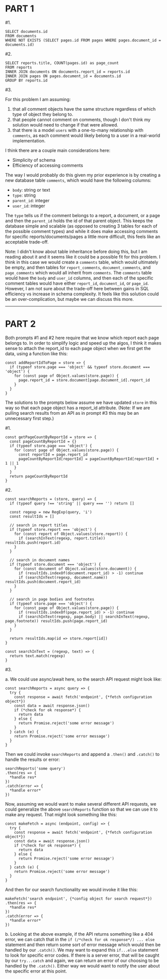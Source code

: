 # PART 1

#1.
```
SELECT documents.id
FROM documents
WHERE NOT EXISTS (SELECT pages.id FROM pages WHERE pages.document_id = documents.id)
```

#2.
```
SELECT reports.title, COUNT(pages.id) as page_count
FROM reports
INNER JOIN documents ON documents.report_id = reports.id
INNER JOIN pages ON pages.document_id = documents.id
GROUP BY reports.id
```

#3.

For this problem I am assuming: 
1. that all comment objects have the same structure regardless of which type of object they belong to.
2. that people cannot comment on comments, though I don't think my solution would need to change if that were allowed.
3. that there is a model `users` with a one-to-many relationship with `comments`, as each comment would likely belong to a user in a real-world implementation.

I think there are a couple main considerations here:
- Simplicity of schema
- Efficiency of accessing comments

The way I would probably do this given my prior experience is by creating a new database table `comments`, which would have the following columns:
- `body`: string or text
- `type`: string
- `parent_id`: integer
- `user_id`: integer

The `type` tells us if the comment belongs to a report, a document, or a page and then the `parent_id` holds the id of that parent object. This keeps the database simple and scalable (as opposed to creating 3 tables for each of the possible comment types) and while it does make accessing comments for specific reports/documents/pages a little more difficult, this feels like an acceptable trade-off.

Note: I didn't know about table inheritance before doing this, but I am reading about it and it seems like it could be a possible fit for this problem. I think in this case we would create a `comments` table, which would ultimately be empty, and then tables for `report_comments`, `document_comments`, and `page_comments` which would all inherit from `comments`. The `comments` table would have the `body` and `user_id` columns, and then each of the specific comment tables would have either `report_id`, `document_id`, or `page_id`. However, I am not sure about the trade-off here between gains in SQL efficiency vs increase in schema complexity. It feels like this solution could be an over-complication, but maybe we can discuss this more.

---

# PART 2

Both prompts #1 and #2 here require that we know which report each page belongs to. In order to simplify logic and speed up the algos, I think it makes sense to attach the report_id to each page object when we first get the data, using a function like this:

```
const addReportIdToPage = store => {
  if (typeof store.page === 'object' && typeof store.document === 'object') {
    for (const page of Object.values(store.page)) {
      page.report_id = store.document[page.document_id].report_id
    }
  }
}
```

The solutions to the prompts below assume we have updated `store` in this way so that each page object has a report_id attribute. (Note: If we are pulling search results from an API as in prompt #3 this may be an unnecessary first step.)

#1.
```
const getPageCountByReportId = store => {
  const pageCountByReportId = {}
  if (typeof store.page === 'object') {
    for (const page of Object.values(store.page)) {
      const reportId = page.report_id
      pageCountByReportId[reportId] = pageCountByReportId[reportId] + 1 || 1
    }
  }
  return pageCountByReportId
}
```

#2.
```
const searchReports = (store, query) => {
  if (typeof query !== 'string' || query === '') return []

  const regexp = new RegExp(query, 'i')
  const resultIds = []

  // search in report titles
  if (typeof store.report === 'object') {
    for (const report of Object.values(store.report)) {
      if (searchInText(regexp, report.title)) resultIds.push(report.id)
    }
  }

  // search in document names
  if (typeof store.document === 'object') {
    for (const document of Object.values(store.document)) {
      if (resultIds.indexOf(document.report_id) > -1) continue
      if (searchInText(regexp, document.name)) resultIds.push(document.report_id)
    }
  }

  // search in page bodies and footnotes
  if (typeof store.page === 'object') {
    for (const page of Object.values(store.page)) {
      if (resultIds.indexOf(page.report_id) > -1) continue
      if (searchInText(regexp, page.body) || searchInText(regexp, page.footnote)) resultIds.push(page.report_id)
    }
  }

  return resultIds.map(id => store.report[id])
}

const searchInText = (regexp, text) => {
  return text.match(regexp)
}
```

#3.

a. We could use async/await here, so the search API request might look like:
```
const searchReports = async query => {
  try {
    const response = await fetch('endpoint', {*fetch configuration object*})
    const data = await response.json()
    if (*check for ok response*) {
      return data
    } else {
      return Promise.reject('some error message')
    }
  } catch (e) {
    return Promise.reject('some error message')
  }
}
```

Then we could invoke `searchReports` and append a `.then()` and `.catch()` to handle the results or error:
```
searchReports('some query')
.then(res => {
  *handle res*
})
.catch(error => {
  *handle error*
})
```

Now, assuming we would want to make several different API requests, we could generalize the above `searchReports` function so that we can use it to make any request. That might look something like this:
```
const makeFetch = async (endpoint, config) => {
  try {
    const response = await fetch('endpoint', {*fetch configuration object*})
    const data = await response.json()
    if (*check for ok response*) {
      return data
    } else {
      return Promise.reject('some error message')
    }
  } catch (e) {
    return Promise.reject('some error message')
  }
}
```

And then for our search functionality we would invoke it like this:
```
makeFetch('search endpoint', {*config object for search request*})
.then(res => {
  *handle res*
})
.catch(error => {
  *handle error*
})
```

b. Looking at the above example, if the API returns something like a 404 error, we can catch that in the `if (/*check for ok response*/) ... else` statement and then return some sort of error message which would then be handled by our `.catch()`. We may want to expand this `if...else` statement to look for specific error codes. If there is a server error, that will be caught by our `try...catch` and again, we can return an error of our choosing to be handled by the `.catch()`. Either way we would want to notify the user about the specific error at this point.
